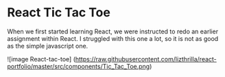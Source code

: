 # React Tic Tac Toe
When we first started learning React, we were instructed to redo an earlier assignment within React.  I struggled with this one a lot, so it is not as good as the simple javascript one.

![image React-tac-toe]
(https://raw.githubusercontent.com/lizthrilla/react-portfolio/master/src/components/Tic_Tac_Toe.png)
